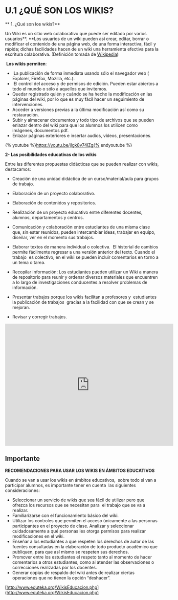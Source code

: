 # U.1 ¿QUÉ SON LOS WIKIS?

** 1\. ¿Qué son los wikis?**

Un Wiki es un sitio web colaborativo que puede ser editado por varios usuarios**. **Los usuarios de un wiki pueden así crear, editar, borrar o modificar el contenido de una página web, de una forma interactiva, fácil y rápida; dichas facilidades hacen de un wiki una herramienta efectiva para la escritura colaborativa. (Definición tomada de [Wikipedia](http://es.wikipedia.org/wiki/Wiki))

 **Los wikis permiten**:

*    La publicación de forma inmediata usando sólo el navegador web ( Explorer, Firefox, Mozilla, etc.).
*    El control del acceso y de permisos de edición. Pueden estar abiertos a todo el mundo o sólo a aquellos que invitemos.
*   Quedar registrado quién y cuándo se ha hecho la modificación en las páginas del wiki, por lo que es muy fácil hacer un seguimiento de intervenciones.
*   Acceder a versiones previas a la última modificación así como su restauración.
*   Subir y almacenar documentos y todo tipo de archivos que se pueden enlazar dentro del wiki para que los alumnos los utilicen como imágenes, documentos pdf.
*   Enlazar páginas exteriores e insertar audios, vídeos, presentaciones.

{% youtube %}https://youtu.be/jIgk8v74IZg{% endyoutube %}

**2- Las posibilidades educativas de los wikis**

Entre las diferentes propuestas didácticas que se pueden realizar con wikis, destacamos:

*   Creación de una unidad didáctica de un curso/material/aula para grupos de trabajo.
*   Elaboración de un proyecto colaborativo.
*   Elaboración de contenidos y repositorios.
*   Realización de un proyecto educativo entre diferentes docentes, alumnos, departamentos y centros.
*   Comunicación y colaboración entre estudiantes de una misma clase que, sin estar reunidos, pueden intercambiar ideas, trabajar en equipo, diseñar, ver en el momento sus trabajos.
*   Elaborar textos de manera individual o colectiva.  El historial de cambios permite fácilmente regresar a una versión anterior del texto. Cuando el trabajo  es colectivo, en el wiki se pueden incluir comentarios en torno a un tema o tarea.
    
*   Recopilar información: Los estudiantes pueden utilizar un Wiki a manera de repositorio para reunir y ordenar diversos materiales que encuentren a lo largo de investigaciones conducentes a resolver problemas de información. 
    
*   Presentar trabajos porque los wikis facilitan a profesores y  estudiantes la publicación de trabajos  gracias a la facilidad con que se crean y se mejoran.
    
*   Revisar y corregir trabajos.
    

<iframe id="iframe_container" frameborder="0" webkitallowfullscreen="" mozallowfullscreen="" allowfullscreen="" width="550" height="400" src="https://prezi.com/embed/vvgxtcpgpkhj/?bgcolor=ffffff&amp;lock_to_path=0&amp;autoplay=0&amp;autohide_ctrls=0&amp;landing_data=bHVZZmNaNDBIWnNjdEVENDRhZDFNZGNIUE43MHdLNWpsdFJLb2ZHanI5dVduSS9NbkpINnVzZ01SU1FxZFdGcWJ3PT0&amp;landing_sign=Q2uC0QF-50uFseQpUAdekQOZiXUTvZSJBQMQ6OR1zSs"></iframe>

## Importante

**RECOMENDACIONES PARA USAR LOS WIKIS EN ÁMBITOS EDUCATIVOS**

  
Cuando se van a usar los wikis en ámbitos educativos,  sobre todo si van a participar alumnos, es importante tener en cuenta  las siguientes consideraciones:  

*   Seleccionar un servicio de wikis que sea fácil de utilizar pero que ofrezca los recursos que se necesitan para  el trabajo que se va a realizar.
*   Familiarizarse con el funcionamiento básico del wiki. 
*   Utilizar los controles que permiten el acceso únicamente a las personas participantes en el proyecto de clase. Analizar y seleccionar cuidadosamente a qué personas les otorga permisos para realizar modificaciones en el wiki.
*   Enseñar a los estudiantes a que respeten los derechos de autor de las fuentes consultadas en la elaboración de todo producto académico que publiquen, para que así mismo se respeten sus derechos.
*   Promover entre los estudiantes el respeto tanto al momento de hacer comentarios a otros estudiantes, como al atender las observaciones o correcciones realizadas por los docentes.
*   Generar copias de respaldo del wiki antes de realizar ciertas operaciones que no tienen la opción “deshacer”.

[http://www.eduteka.org/WikisEducacion.php](http://www.eduteka.org/WikisEducacion.php)

